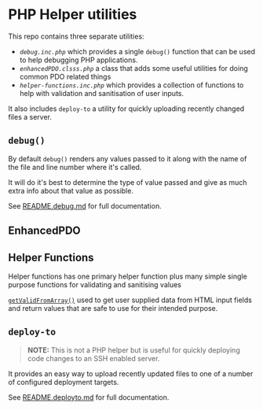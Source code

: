 # PHP Helper utilities

This repo contains three separate utilities:
* *`debug.inc.php`* which provides a single `debug()` function that can
  be used to help debugging PHP applications.
* *`enhancedPDO.clsss.php`* a class that adds some useful utilities for
  doing common PDO related things
* *`helper-functions.inc.php`* which provides a collection of functions
  to help with validation and sanitisation of user inputs.

It also includes `deploy-to` a utility for quickly uploading recently
changed files a server.

## `debug()`

By default `debug()` renders any values passed to it along with the
name of the file and line number where it's called.

It will do it's best to determine the type of value passed and give
as much extra info about that value as possible.

See [README.debug.md](README.debug.md) for full documentation.

## EnhancedPDO

## Helper Functions

Helper functions has one primary helper function plus many simple
single purpose functions for validating and sanitising values

[`getValidFromArray()`](README.validation.md) used to get user
supplied data from HTML input fields and return values that are
safe to use for their intended purpose.

## `deploy-to`

> __NOTE:__ This is not a PHP helper but is useful for quickly
  deploying code changes to an SSH enabled server.

It provides an easy way to upload recently updated files to one of a
number of configured deployment targets.

See [README.deployto.md](README.deployto.md) for full documentation.
